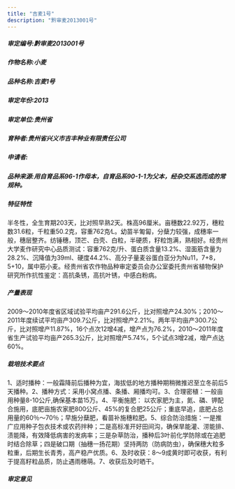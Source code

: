 ```yaml
---
title: "吉麦1号"
description: "黔审麦2013001号"
---
```

##### 审定编号:黔审麦2013001号

##### 作物名称:小麦

##### 品种名称:吉麦1号

##### 审定年份:2013

##### 审定单位:贵州省

##### 育种者:贵州省兴义市吉丰种业有限责任公司

##### 申请者:

##### 品种来源:用自育品系96-1作母本，自育品系90-1-1为父本，经杂交系选而成的常规种。

##### 特征特性
半冬性，全生育期203天，比对照早熟2天。株高96厘米。亩穗数22.92万，穗粒数31.6粒，千粒重50.2克，容重762克∕L。幼苗半匍匐，分蘖力较强，成穗率一般，穗层整齐。纺锤穗，顶芒、白壳、白粒，半硬质，籽粒饱满，熟相好。经贵州大学麦作研究中心品质测试：容重762克/升、蛋白质含量13.2%、湿面筋含量为28.2%、沉降值为39ml、硬度44.2%、高分子量麦谷蛋白亚分为Nu11，7+8，5+10，属中筋小麦。经贵州省农作物品种审定委员会办公室委托贵州省植物保护研究所作抗性鉴定：高抗条锈，高抗叶锈，中感白粉病。

##### 产量表现
 2009～2010年度省区域试验平均亩产291.6公斤，比对照增产24.30%；2010～2011年度续试平均亩产309.7公斤，比对照增产2.21%。两年平均亩产300.7公斤，比对照增产11.87%，16个点次12增4减，增产点为76.2%，2010～2011年度省生产试验平均亩产265.3公斤，比对照增产5.74%，5个试点3增2减，增产点达60%。

##### 栽培技术要点
1、适时播种：一般霜降前后播种为宜，海拔低的地方播种期稍微推迟至立冬前后5天播种。2、播种方式：采用小窝点播、条播、厢播均可。3、合理密植：一般亩用种量8-10公斤,确保基本苗15万。4、平衡施肥： 以农家肥为主，氮、磷、钾配合施用，底肥亩施农家肥800公斤、45%的复合肥25公斤；重底早追，底肥占总用量的60％～70％；早施分蘖肥，看苗补施穗粒肥。5、综合防治措施：一是推广应用种子包衣技术或农药拌种；二是高标准开好田间沟，确保旱能灌、涝能排、渍能降，有效降低病害的发病率；三是杂草防治，播种后3叶前化学防除或在追肥时结合除草；四是破口期（抽穗一扬花期）坚持两防（防病防虫），确保穗大粒多粒重，后期生长青秀，高产稳产优质。6、及时收获：8～9成黄时即可收获，有利于提高籽粒品质，防止遇雨穗萌。7、收获后及时晒干。

##### 审定意见

